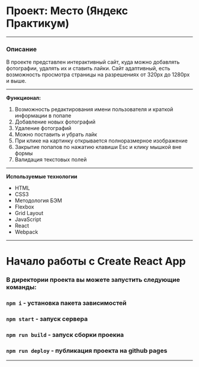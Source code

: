 # Проект: Место (Яндекс Практикум)
***

### Описание

В проекте представлен интерактивный сайт, куда можно добавлять фотографии, удалять их и ставить лайки.
Сайт адаптивный, есть возможность просмотра страницы на разрешениях от 320px до 1280px и выше.
***
**Функционал:**
1. Возможность редактирования имени пользователя и краткой информации в попапе
2. Добавление новых фотографий
3. Удаление фотографий
4. Можно поставить и убрать лайк
5. При клике на картинку открывается полноразмерное изображение
6. Закрытие попапов по нажатию клавиши Esc и клику мышкой вне формы
7. Валидация текстовых полей
***
**Используемые технологии**
* HTML
* CSS3
* Методология БЭМ
* Flexbox
* Grid Layout
* JavaScript
* React
* Webpack
***
# Начало работы с Create React App

### В директории проекта вы можете запустить следующие команды:

### `npm i` - установка пакета зависимостей
### `npm start` - запуск сервера
### `npm run build` - запуск сборки проекиа
### `npm run deploy` - публикация проекта на github pages
***

